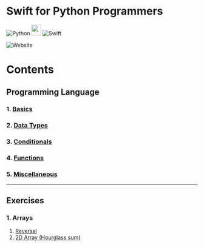 # Swift for Python Programmers

![Python](https://img.shields.io/badge/python-3670A0?style=for-the-badge&logo=python&logoColor=ffdd54) <img src="https://png.pngtree.com/png-clipart/20190705/original/pngtree-vector-right-arrow-icon-png-image_4231911.jpg" width="25" height="28" /> ![Swift](https://img.shields.io/badge/swift-F54A2A?style=for-the-badge&logo=swift&logoColor=white)

![Website](https://img.shields.io/website?down_message=%E2%9D%8C&up_message=%E2%9C%85&url=https%3A%2F%2Fas3tic.github.io%2Fswift-for-python-programmers%2F)

# Contents

## Programming Language

### 1. [Basics](./sections/language/basics.md)

### 2. [Data Types](./sections/language/datatypes.md)

### 3. [Conditionals](./sections/language/conditionals.md)

### 4. [Functions](./sections/language/functions.md)

### 5. [Miscellaneous](./sections/language/miscellaneous.md)


---

## Exercises

### 1. Arrays
1. [Reversal](./sections/exercises/array_reverse.swift)
2. [2D Array (Hourglass sum)](./sections/exercises/hourglass_2d_array.swift)